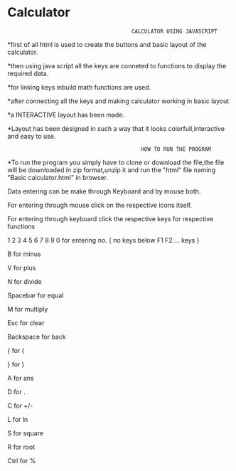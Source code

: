 # Calculator
                                           CALCULATOR USING JAVASCRIPT

*first of all html is used to create the buttons and basic layout of the calculator.

*then using java script all the keys are conneted to functions to display the required data.

*for linking keys inbuild math functions are used.

*after connecting all the keys and making calculator working in basic layout

*a INTERACTIVE layout has been made.

*Layout has been designed in such a way that it looks colorfull,interactive and easy to use.
    
    
    
    
                                              HOW TO RUN THE PROGRAM
*To run the program you simply have to clone or download the file,the file will be downloaded in zip format,unzip it and run the "html" file naming "Basic calculator.html" in browser.
                                              
Data entering can be make through Keyboard and by mouse both.

For entering through mouse click on the respective icons itself.

For entering through keyboard click the respective keys for respective functions

1 2 3 4 5 6 7 8 9 0 for entering no.   { no keys below F1 F2.... keys  }

B               for minus

V               for plus

N               for divide

Spacebar        for equal     

M               for multiply                   

Esc             for clear                               

Backspace       for back

{               for (

}               for )

A               for ans

D               for .

C               for +/-

L               for ln

S               for square

R               for root

Ctrl            for %
